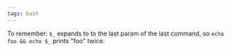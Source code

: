 ```yaml
---
tags: bash
---
```


To remember: `$_` expands to to the last param of the last command, so `echo foo && echo $_` prints "foo" twice.
